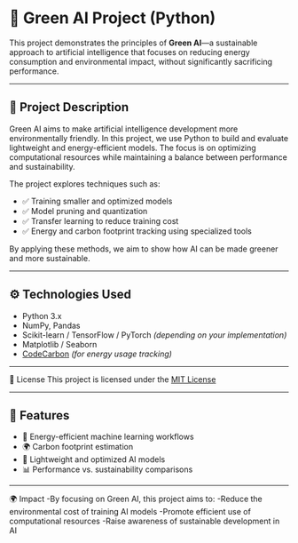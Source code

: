 # 🌱 Green AI Project (Python)

This project demonstrates the principles of **Green AI**—a sustainable approach to artificial intelligence that focuses on reducing energy consumption and environmental impact, without significantly sacrificing performance.

---

## 📝 Project Description

Green AI aims to make artificial intelligence development more environmentally friendly. In this project, we use Python to build and evaluate lightweight and energy-efficient models. The focus is on optimizing computational resources while maintaining a balance between performance and sustainability.

The project explores techniques such as:
- ✅ Training smaller and optimized models
- ✅ Model pruning and quantization
- ✅ Transfer learning to reduce training cost
- ✅ Energy and carbon footprint tracking using specialized tools

By applying these methods, we aim to show how AI can be made greener and more sustainable.

---

## ⚙️ Technologies Used

- Python 3.x  
- NumPy, Pandas  
- Scikit-learn / TensorFlow / PyTorch *(depending on your implementation)*  
- Matplotlib / Seaborn  
- [CodeCarbon](https://mlco2.github.io/codecarbon/) *(for energy usage tracking)*

---
📜 License
This project is licensed under the [MIT License](LICENSE)

---
## 📌 Features

- 🔋 Energy-efficient machine learning workflows  
- 🌍 Carbon footprint estimation  
- 🧠 Lightweight and optimized AI models  
- 📊 Performance vs. sustainability comparisons

---

🌍 Impact
-By focusing on Green AI, this project aims to:
-Reduce the environmental cost of training AI models
-Promote efficient use of computational resources
-Raise awareness of sustainable development in AI

